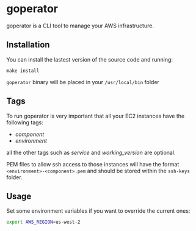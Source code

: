 # goperator

goperator is a CLI tool to manage your AWS infrastructure.

## Installation

You can install the lastest version of the source code and running:

`make install`

`goperator` binary will be placed in your `/usr/local/bin` folder

## Tags

To run goperator is very important that all your EC2 instances have the following tags:

- *component*
- *environment*

all the other tags such as _service_ and _working_version_ are optional.

PEM files to allow ssh access to those instances will have the format `<environment>-<component>.pem` and should be stored within the `ssh-keys` folder.

## Usage

Set some environment variables if you want to override the current ones:

```Bash
export AWS_REGION=us-west-2
```